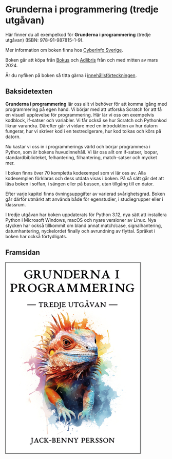 # Grunderna i programmering (tredje utgåvan)
Här finner du all exempelkod för **Grunderna i programmering** (tredje
utgåvan) (ISBN: 978-91-987815-1-9).

Mer information om boken finns hos [CyberInfo
Sverige](https://www.cyberinfo.se/bocker/). 

Boken går att köpa från
[Bokus](https://www.bokus.com/bok/9789198781519/grunderna-i-programmering/)
och
[Adlibris](https://www.adlibris.com/se/bok/grunderna-i-programmering-9789198781519)
från och med mitten av mars 2024.

Är du nyfiken på boken så titta gärna i
[innehållsförteckningen](https://www.cyberinfo.se/dokument/gip_innehallsforteckning_3e_utg.html).

## Baksidetexten
**Grunderna i programmering** lär oss allt vi behöver för att komma igång med
programmering på egen hand. Vi börjar med att utforska Scratch för att få en
visuell upplevelse för programmering. Här lär vi oss om exempelvis kodblock,
if-satser och variabler. Vi får också se hur Scratch och Pythonkod liknar
varandra.  Därefter går vi vidare med en introduktion av hur datorn fungerar,
hur vi skriver kod i en textredigerare, hur kod tolkas och körs på datorn.

Nu kastar vi oss in i programmerings värld och börjar programmera i Python,
som är bokens huvudinnehåll. Vi lär oss allt om if-satser, loopar,
standardbiblioteket, felhantering, filhantering, match-satser och mycket mer.

I boken finns över 70 kompletta kodexempel som vi lär oss av. Alla kodexemplen
förklaras och dess utdata visas i boken. På så sätt går det att läsa boken i
soffan, i sängen eller på bussen, utan tillgång till en dator.

Efter varje kapitel finns övningsuppgifter av varierad svårighetsgrad. Boken
går därför utmärkt att använda både för egenstudier, i studiegrupper eller i
klassrum.

I tredje utgåvan har boken uppdaterats för Python 3.12, nya sätt att
installera Python i Microsoft Windows, macOS och nyare versioner av Linux. Nya
stycken har också tillkommit om bland annat match/case, signalhantering,
datumhantering, nyckelordet finally och avrundning av flyttal. Språket i boken
har också förtydligats.

## Framsidan
![Grunderna i programmering, tredje utgåvan](gip-tredje-utg-omslag.jpg)
